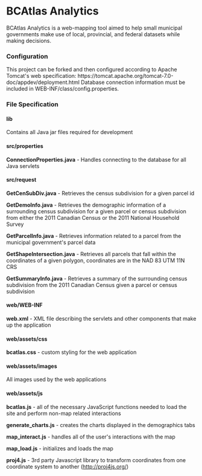 <h1>BCAtlas Analytics</h1>
BCAtlas Analytics is a web-mapping tool aimed to help small municipal governments make use of local, provincial, and federal datasets while making decisions.

<h3>Configuration</h3>
This project can be forked and then configured according to Apache Tomcat's web specification: https://tomcat.apache.org/tomcat-7.0-doc/appdev/deployment.html
Database connection information must be included in WEB-INF/class/config.properties.

<h3>File Specification</h3>
<h4>lib</h4>

Contains all Java jar files required for development

<h4>src/properties</h4>
<b>ConnectionProperties.java</b> - Handles connecting to the database for all Java servlets

<h4>src/request</h4>

<b>GetCenSubDiv.java</b> - Retrieves the census subdivision for a given parcel id

<b>GetDemoInfo.java</b> - Retrieves the demographic information of a surrounding census subdivision for a given parcel or census subdivision from either the 2011 Canadian Census or the 2011 National Household Survey

<b>GetParcelInfo.java</b> - Retrieves information related to a parcel from the municipal government's parcel data

<b>GetShapeIntersection.java</b> - Retrieves all parcels that fall within the coordinates of a given polygon, coordinates are in the NAD 83 UTM 11N CRS

<b>GetSummaryInfo.java</b> - Retrieves a summary of the surrounding census subdivision from the 2011 Canadian Census given a parcel or census subdivision

<h4>web/WEB-INF</h4>
<b>web.xml</b> - XML file describing the servlets and other components that make up the application

<h4>web/assets/css</h4>
<b>bcatlas.css</b> - custom styling for the web application

<h4>web/assets/images</h4>
All images used by the web applications

<h4>web/assets/js</h4>
<b>bcatlas.js</b> - all of the necessary JavaScript functions needed to load the site and perform non-map related interactions

<b>generate_charts.js</b> - creates the charts displayed in the demographics tabs

<b>map_interact.js</b> - handles all of the user's interactions with the map

<b>map_load.js</b> - initializes and loads the map

<b>proj4.js</b> - 3rd party Javascript library to transform coordinates from one coordinate system to another (http://proj4js.org/)



